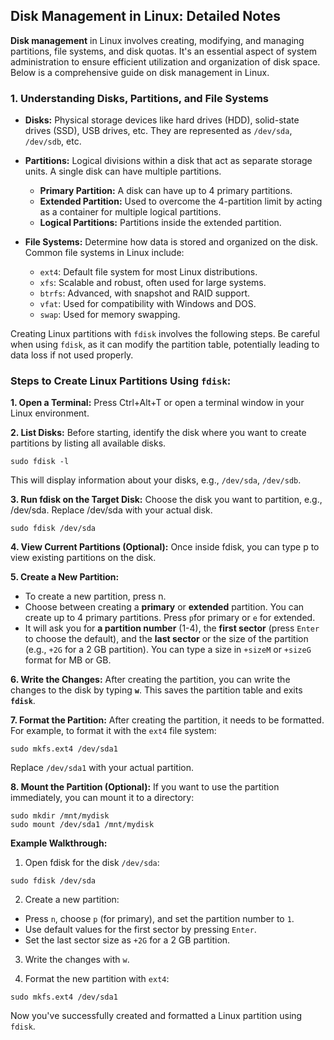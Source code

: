 
## Disk Management in Linux: Detailed Notes

**Disk management** in Linux involves creating, modifying, and managing partitions, file systems, and disk quotas. It's an essential aspect of system administration to ensure efficient utilization and organization of disk space. Below is a comprehensive guide on disk management in Linux.
### 1. Understanding Disks, Partitions, and File Systems

- **Disks:** Physical storage devices like hard drives (HDD), solid-state drives (SSD), USB drives, etc. They are represented as `/dev/sda`, `/dev/sdb`, etc.

- **Partitions:** Logical divisions within a disk that act as separate storage units. A single disk can have multiple partitions.
  - **Primary Partition:** A disk can have up to 4 primary partitions.
  - **Extended Partition:** Used to overcome the 4-partition limit by acting as a container for multiple logical partitions.
  - **Logical Partitions:** Partitions inside the extended partition.

- **File Systems:** Determine how data is stored and organized on the disk. Common file systems in Linux include:

  - `ext4`: Default file system for most Linux distributions.
  - `xfs`: Scalable and robust, often used for large systems.
  - `btrfs`: Advanced, with snapshot and RAID support.
  - `vfat`: Used for compatibility with Windows and DOS.
  - `swap`: Used for memory swapping.
  
    











Creating Linux partitions with `fdisk` involves the following steps. Be careful when using `fdisk`, as it can modify the partition table, potentially leading to data loss if not used properly.

### Steps to Create Linux Partitions Using `fdisk`:

**1. Open a Terminal:** Press Ctrl+Alt+T or open a terminal window in your Linux environment.

**2. List Disks:** Before starting, identify the disk where you want to create partitions by listing all available disks.

```
sudo fdisk -l
```
This will display information about your disks, e.g., `/dev/sda`, `/dev/sdb`.

**3. Run fdisk on the Target Disk:** Choose the disk you want to partition, e.g., /dev/sda. Replace /dev/sda with your actual disk.

```
sudo fdisk /dev/sda
```
**4. View Current Partitions (Optional):** Once inside fdisk, you can type p to view existing partitions on the disk.

**5. Create a New Partition:**

- To create a new partition, press n.
- Choose between creating a **primary** or **extended** partition. You can create up to 4 primary partitions. Press `p`for primary or `e` for extended.
- It will ask you for **a partition number** (1-4), the **first sector** (press `Enter` to choose the default), and the **last sector** or the size of the partition (e.g., `+2G` for a 2 GB partition). You can type a size in `+sizeM` or `+sizeG` format for MB or GB.

**6. Write the Changes:** After creating the partition, you can write the changes to the disk by typing **`w`**. This saves the partition table and exits **`fdisk`**.

**7. Format the Partition:** After creating the partition, it needs to be formatted. For example, to format it with the `ext4` file system:

```
sudo mkfs.ext4 /dev/sda1
```
Replace `/dev/sda1` with your actual partition.

**8. Mount the Partition (Optional):** If you want to use the partition immediately, you can mount it to a directory:

```
sudo mkdir /mnt/mydisk
sudo mount /dev/sda1 /mnt/mydisk

```
**Example Walkthrough:**

1. Open fdisk for the disk `/dev/sda`:

```
sudo fdisk /dev/sda
```

2. Create a new partition:
- Press `n`, choose `p` (for primary), and set the partition number to `1`.
- Use default values for the first sector by pressing `Enter`.
- Set the last sector size as `+2G` for a 2 GB partition.

3. Write the changes with `w`.

4. Format the new partition with `ext4`:

```
sudo mkfs.ext4 /dev/sda1
```
Now you've successfully created and formatted a Linux partition using `fdisk`.